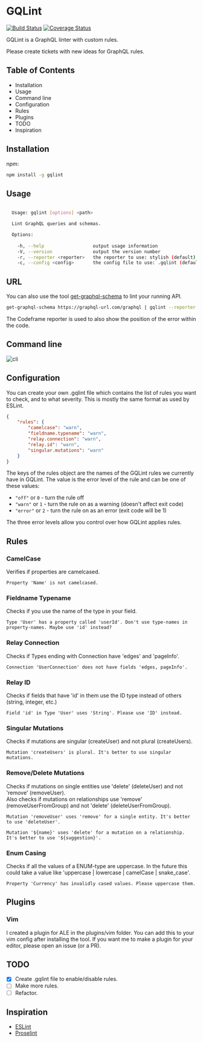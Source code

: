 # GQLint
[![Build Status](https://travis-ci.org/happylinks/gqlint.svg?branch=master)](https://travis-ci.org/happylinks/gqlint) [![Coverage Status](https://coveralls.io/repos/github/happylinks/gqlint/badge.svg?branch=master)](https://coveralls.io/github/happylinks/gqlint?branch=master)

GQLint is a GraphQL linter with custom rules.

Please create tickets with new ideas for GraphQL rules.

## Table of Contents
- Installation
- Usage
- Command line
- Configuration
- Rules
- Plugins
- TODO
- Inspiration

## Installation
npm:
```sh
npm install -g gqlint
```

## Usage

```sh

  Usage: gqlint [options] <path>

  Lint GraphQL queries and schemas.

  Options:
    
    -h, --help                  output usage information
    -V, --version               output the version number
    -r, --reporter <reporter>   the reporter to use: stylish (default), compact, json
    -c, --config <config>       the config file to use: .gqlint (default)

```

## URL
You can also use the tool [get-graphql-schema](https://github.com/graphcool/get-graphql-schema) to lint your running API.
```sh
get-graphql-schema https://graphql-url.com/graphql | gqlint --reporter codeframe
```

The Codeframe reporter is used to also show the position of the error within the code.

## Command line
![cli](https://raw.githubusercontent.com/happylinks/gqlint/master/cli.png)

## Configuration

You can create your own .gqlint file which contains the list of rules you want to check, and to what severity.
This is mostly the same format as used by ESLint.

```json
{
    "rules": {
        "camelcase": "warn",
        "fieldname.typename": "warn",
        "relay.connection": "warn", 
        "relay.id": "warn", 
        "singular.mutations": "warn"
    }
}
```

The keys of the rules object are the names of the GQLint rules we currently have in GQLint. The value is the error level of the rule and can be one of these values:

* `"off"` or `0` - turn the rule off
* `"warn"` or `1` - turn the rule on as a warning (doesn't affect exit code)
* `"error"` or `2` - turn the rule on as an error (exit code will be 1)

The three error levels allow you control over how GQLint applies rules.

## Rules

### CamelCase
Verifies if properties are camelcased.

`Property 'Name' is not camelcased.`

### Fieldname Typename
Checks if you use the name of the type in your field.

`Type 'User' has a property called 'userId'. Don't use type-names in property-names. Maybe use 'id' instead?`

### Relay Connection
Checks if Types ending with Connection have 'edges' and 'pageInfo'.

`Connection 'UserConnection' does not have fields 'edges, pageInfo'.`

### Relay ID
Checks if fields that have 'id' in them use the ID type instead of others (string, integer, etc.)

`Field 'id' in Type 'User' uses 'String'. Please use 'ID' instead.`

### Singular Mutations
Checks if mutations are singular (createUser) and not plural (createUsers).

`Mutation 'createUsers' is plural. It's better to use singular mutations.`

### Remove/Delete Mutations
Checks if mutations on single entities use 'delete' (deleteUser) and not 'remove' (removeUser).  
Also checks if mutations on relationships use 'remove' (removeUserFromGroup) and not 'delete' (deleteUserFromGroup).

`Mutation 'removeUser' uses 'remove' for a single entity. It's better to use 'deleteUser'.` 

`Mutation '${name}' uses 'delete' for a mutation on a relationship. It's better to use '${suggestion}'.`

### Enum Casing
Checks if all the values of a ENUM-type are uppercase. In the future this could take a value like 'uppercase | lowercase | camelCase | snake_case'.  

`Property 'Currency' has invalidly cased values. Please uppercase them.`

## Plugins

### Vim
I created a plugin for ALE in the plugins/vim folder. You can add this to your vim config after installing the tool.
If you want me to make a plugin for your editor, please open an issue (or a PR).

## TODO
- [x] Create .gqlint file to enable/disable rules.
- [ ] Make more rules.
- [ ] Refactor.

## Inspiration
- [ESLint](https://github.com/eslint/eslint)
- [Proselint](https://github.com/amperser/proselint/)

